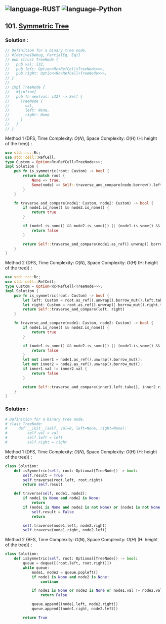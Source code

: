 ![language-RUST](https://img.shields.io/badge/RUST-8d4004?style=for-the-badge&logo=RUST)
![language-Python](https://img.shields.io/badge/Python-ffd43b?style=for-the-badge&logo=PYTHON)
---

## 101. [Symmetric Tree](https://leetcode.com/problems/symmetric-tree)

### Solution :

```rust
// Definition for a binary tree node.
// #[derive(Debug, PartialEq, Eq)]
// pub struct TreeNode {
//   pub val: i32,
//   pub left: Option<Rc<RefCell<TreeNode>>>,
//   pub right: Option<Rc<RefCell<TreeNode>>>,
// }
//
// impl TreeNode {
//   #[inline]
//   pub fn new(val: i32) -> Self {
//     TreeNode {
//       val,
//       left: None,
//       right: None
//     }
//   }
// }
```

Method 1 (DFS, Time Complexity: $O(N)$, Space Complexity: $O(H)$ (H: height of the tree)) :
```rust
use std::rc::Rc;
use std::cell::RefCell;
type Custom = Option<Rc<RefCell<TreeNode>>>;
impl Solution {
    pub fn is_symmetric(root: Custom) -> bool {
        return match root {
            None => true,
            Some(node) => Self::traverse_and_compare(node.borrow().left.clone(), node.borrow().right.clone()),
        }
    }

    fn traverse_and_compare(node1: Custom, node2: Custom) -> bool {
        if node1.is_none() && node2.is_none() {
            return true
        }

        if (node1.is_none() && node2.is_some()) || (node1.is_some() && node2.is_none()) || node1.as_ref().unwrap().borrow().val != node2.as_ref().unwrap().borrow().val {
            return false
        }

        return Self::traverse_and_compare(node1.as_ref().unwrap().borrow().left.clone(), node2.as_ref().unwrap().borrow().right.clone()) && Self::traverse_and_compare(node1.as_ref().unwrap().borrow().right.clone(), node2.as_ref().unwrap().borrow().left.clone())
    }
}
```

Method 2 (DFS, Time Complexity: $O(N)$, Space Complexity: $O(H)$ (H: height of the tree)) :
```rust
use std::rc::Rc;
use std::cell::RefCell;
type Custom = Option<Rc<RefCell<TreeNode>>>;
impl Solution {
    pub fn is_symmetric(root: Custom) -> bool {
        let left: Custom = root.as_ref().unwrap().borrow_mut().left.take();
        let right: Custom = root.as_ref().unwrap().borrow_mut().right.take();
        return Self::traverse_and_compare(left, right)
    }

    fn traverse_and_compare(node1: Custom, node2: Custom) -> bool {
        if node1.is_none() && node2.is_none() {
            return true
        }

        if (node1.is_none() && node2.is_some()) || (node1.is_some() && node2.is_none()) {
            return false
        }
        let mut inner1 = node1.as_ref().unwrap().borrow_mut();
        let mut inner2 = node2.as_ref().unwrap().borrow_mut();
        if inner1.val != inner2.val {
            return false
        }

        return Self::traverse_and_compare(inner1.left.take(), inner2.right.take()) && Self::traverse_and_compare(inner1.right.take(), inner2.left.take())
    }
}
```

### Solution :

```python
# Definition for a binary tree node.
# class TreeNode:
#     def __init__(self, val=0, left=None, right=None):
#         self.val = val
#         self.left = left
#         self.right = right
```

Method 1 (DFS, Time Complexity: $O(N)$, Space Complexity: $O(H)$ (H: height of the tree)) :
```python
class Solution:
    def isSymmetric(self, root: Optional[TreeNode]) -> bool:
        self.result = True
        self.traverse(root.left, root.right)
        return self.result

    def traverse(self, node1, node2):
        if node1 is None and node2 is None:
            return
        if (node1 is None and node2 is not None) or (node1 is not None and node2 is None) or node1.val != node2.val:
            self.result = False
            return

        self.traverse(node1.left, node2.right)
        self.traverse(node1.right, node2.left)
```

Method 2 (BFS, Time Complexity: $O(N)$, Space Complexity: $O(H)$ (H: height of the tree)) :
```python
class Solution:
    def isSymmetric(self, root: Optional[TreeNode]) -> bool:
        queue = deque([(root.left, root.right)])
        while queue:
            node1, node2 = queue.popleft()
            if node1 is None and node2 is None:
                continue

            if node1 is None or node2 is None or node1.val != node2.val:
                return False

            queue.append((node1.left, node2.right))
            queue.append((node1.right, node2.left))

        return True
```
